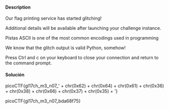 #### Description

Our flag printing service has started glitching!

Additional details will be available after launching your challenge instance.

Pistas 
ASCII is one of the most common encodings used in programming

We know that the glitch output is valid Python, somehow!

Press Ctrl and c on your keyboard to close your connection and return to the command prompt.

#### Solución 

picoCTF{gl17ch_m3_n07_' + chr(0x62) + chr(0x64) + chr(0x61) + chr(0x36) + chr(0x38) + chr(0x66) + chr(0x37) + chr(0x35) + '}

picoCTF{gl17ch_m3_n07_bda68f75}